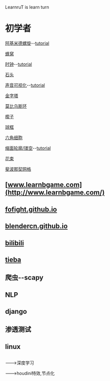 LearnruT is learn turn

# 初学者

[阿基米德螺旋](LearnruT/other_script/add_archimedian_spiral.py)--[tutorial](https://www.bilibili.com/video/av49349447/)

[蜂窝](LearnruT/other_script/add_mesh_honeycomb.py)

[时钟](LearnruT/other_script/add_clock.py)--[tutorial](https://www.bilibili.com/video/av49530846)

[石头](LearnruT/other_script/add_mesh_lowpoly_rock.py)

[声音可视化](LearnruT/other_script/audio_visualisation.py)--[tutorial](https://www.bilibili.com/video/av49469832/)

[金字塔](LearnruT/other_script/add_mesh_pyramid.py)

[莫比乌斯环](LearnruT/other_script/add_mobius_ring.py)

[楔子](LearnruT/other_script/add_mesh_wedge.py)

[球框](LearnruT/other_script/add_ball_frame.py)

[六角细胞](LearnruT/other_script/add_hex_cell.py)

[缩面轮廓/镂空](LearnruT/other_script/add_face_hollow.py)--[tutorial](https://www.bilibili.com/video/av51475439)

[花束](LearnruT/other_script/add_flower.py)

[斐波那契网格](LearnruT/other_script/add_fibonacci_lattice.py)

[](LearnruT/)

[](LearnruT/)

[](LearnruT/)

[](LearnruT/)

[](LearnruT/)

[](LearnruT/)

[](LearnruT/)

[](LearnruT/)

[](LearnruT/)

[](LearnruT/)

[](LearnruT/)




## [www.learnbgame.com](http://www.learnbgame.com/)

## [fofight.github.io](https://fofight.github.io/)

## [blendercn.github.io](https://blendercn.github.io/)

## [bilibili](https://space.bilibili.com/267499384)

## [tieba](https://tieba.baidu.com/f?kw=learnbgame&fr=index)

## 爬虫--scapy

## NLP

## django

## 渗透测试

## linux

## 

--->深度学习

--->houdini特效,节点化
